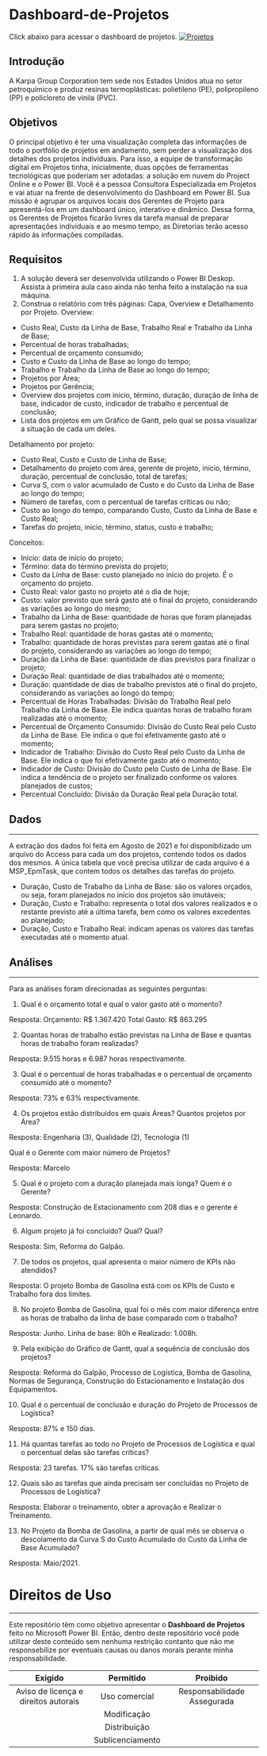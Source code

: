 # Dashboard-de-Projetos
Click abaixo para acessar o dashboard de projetos.
[![Projetos](https://i.imgur.com/RNH2BYa.png)](https://app.powerbi.com/view?r=eyJrIjoiZGM2NzMxZjEtMTFjOC00ZDI1LTk2YzgtNGU4MTBhOWE0MzFmIiwidCI6IjJlMDg2ODMxLTlkNTAtNDA4Zi04MWMzLTM5Zjc0OTZmYzNmNiJ9)

## Introdução
A Karpa Group Corporation tem sede nos Estados Unidos atua no setor petroquímico e produz resinas
termoplásticas: polietileno (PE), polipropileno (PP) e policloreto de vinila (PVC). 

## Objetivos
O principal objetivo é ter uma visualização completa das informações de todo o portfólio de projetos em andamento, sem perder a visualização dos detalhes dos projetos individuais. Para isso, a equipe de transformação digital em Projetos tinha, inicialmente, duas opções de ferramentas tecnológicas que poderiam ser adotadas: a solução em nuvem do Project Online e o Power BI.
Você é a pessoa Consultora Especializada em Projetos e vai atuar na frente de desenvolvimento do Dashboard em Power BI. Sua missão é agrupar os arquivos locais dos Gerentes de Projeto para apresentá-los em um dashboard único, interativo e dinâmico. Dessa forma, os Gerentes de Projetos ficarão livres da tarefa manual de preparar apresentações individuais e ao mesmo tempo, as Diretorias terão acesso rápido às informações compiladas.

## Requisitos
1. A solução deverá ser desenvolvida utilizando o Power BI Deskop. Assista à primeira aula caso ainda não tenha feito a instalação na sua máquina.
2. Construa o relatório com três páginas: Capa, Overview e Detalhamento por Projeto.
Overview:
- Custo Real, Custo da Linha de Base, Trabalho Real e Trabalho da Linha de Base;
- Percentual de horas trabalhadas;
- Percentual de orçamento consumido;
- Custo e Custo da Linha de Base ao longo do tempo;
- Trabalho e Trabalho da Linha de Base ao longo do tempo;
- Projetos por Área;
- Projetos por Gerência;
- Overview dos projetos com início, término, duração, duração de linha de base, indicador de custo, indicador de trabalho e percentual de conclusão;
- Lista dos projetos em um Gráfico de Gantt, pelo qual se possa visualizar a situação de cada um deles.

Detalhamento por projeto:

- Custo Real, Custo e Custo de Linha de Base;
- Detalhamento do projeto com área, gerente de projeto, início, término, duração, percentual de conclusão, total de tarefas;
- Curva S, com o valor acumulado de Custo e do Custo da Linha de Base ao longo do tempo;
- Número de tarefas, com o percentual de tarefas críticas ou não;
- Custo ao longo do tempo, comparando Custo, Custo da Linha de Base e Custo Real;
- Tarefas do projeto, início, término, status, custo e trabalho;

Conceitos:

- Início: data de início do projeto;
- Término: data do término prevista do projeto;
- Custo da Linha de Base: custo planejado no início do projeto. É o orçamento do projeto.
- Custo Real: valor gasto no projeto até o dia de hoje;
- Custo: valor previsto que será gasto até o final do projeto, considerando as variações ao longo do mesmo;
- Trabalho da Linha de Base: quantidade de horas que foram planejadas para serem gastas no projeto;
- Trabalho Real: quantidade de horas gastas até o momento;
- Trabalho: quantidade de horas previstas para serem gastas até o final do projeto, considerando as variações ao longo do tempo;
- Duração da Linha de Base: quantidade de dias previstos para finalizar o projeto;
- Duração Real: quantidade de dias trabalhados até o momento;
- Duração: quantidade de dias de trabalho previstos até o final do projeto, considerando as variações ao longo do tempo;
- Percentual de Horas Trabalhadas: Divisão do Trabalho Real pelo Trabalho da Linha de Base. Ele indica quantas horas de trabalho foram realizadas até o momento;
- Percentual de Orçamento Consumido: Divisão do Custo Real pelo Custo da Linha de Base. Ele indica o que foi efetivamente gasto até o momento;
- Indicador de Trabalho: Divisão do Custo Real pelo Custo da Linha de Base. Ele indica o que foi efetivamente gasto até o momento;
- Indicador de Custo: Divisão do Custo pelo Custo de Linha de Base. Ele indica a tendência de o projeto ser finalizado conforme os valores planejados de custos;
- Percentual Concluído: Divisão da Duração Real pela Duração total.

## Dados
***
A extração dos dados foi feita em Agosto de 2021 e foi disponibilizado um arquivo do Access para cada um dos projetos, contendo todos os dados dos mesmos. A única tabela que você precisa utilizar de cada arquivo é a MSP_EpmTask, que contem todos os detalhes das tarefas do projeto.
- Duração, Custo de Trabalho da Linha de Base: são os valores orçados, ou seja, foram planejados no início dos projetos são imutáveis;
- Duração, Custo e Trabalho: representa o total dos valores realizados e o restante previsto até a última tarefa, bem como os valores excedentes ao planejado;
- Duração, Custo e Trabalho Real: indicam apenas os valores das tarefas executadas até o momento atual.

## Análises
***
Para as análises foram direcionadas as seguintes perguntas:

1. Qual é o orçamento total e qual o valor gasto até o momento?

Resposta: 
Orçamento: R$ 1.367.420
Total Gasto: R$ 863.295

2. Quantas horas de trabalho estão previstas na Linha de Base e quantas horas de trabalho foram realizadas?

Resposta: 9.515 horas e 6.987 horas respectivamente.

3. Qual é o percentual de horas trabalhadas e o percentual de orçamento consumido até o momento? 

Resposta: 73% e 63% respectivamente.

4. Os projetos estão distribuídos em quais Áreas? Quantos projetos por Área?

Resposta: Engenharia (3), Qualidade (2), Tecnologia (1)

 Qual é o Gerente com maior número de Projetos?

Resposta: Marcelo

5. Qual é o projeto com a duração planejada mais longa?  Quem é o Gerente?

Resposta: Construção de Estacionamento com 208 dias e o gerente é Leonardo.

6. Algum projeto já foi concluído? Qual? Qual?

Resposta: Sim, Reforma do Galpão.

7. De todos os projetos, qual apresenta o maior número de KPIs não atendidos?

Resposta: O projeto Bomba de Gasolina está com os KPIs de Custo e Trabalho fora dos limites.

8. No projeto Bomba de Gasolina, qual foi o mês com maior diferença entre as horas de trabalho da linha de base comparado com o trabalho?

Resposta: Junho. Linha de base: 80h e Realizado: 1.008h.

9. Pela exibição do Gráfico de Gantt, qual a sequência de conclusão dos projetos? 

Resposta: Reforma do Galpão, Processo de Logística, Bomba de Gasolina, Normas de Segurança, Construção do Estacionamento e Instalação dos Equipamentos.

10. Qual é o percentual de conclusão e duração do Projeto de Processos de Logística? 

Resposta: 87% e 150 dias.

11. Há quantas tarefas ao todo no Projeto de Processos de Logística e qual o percentual delas são tarefas críticas? 

Resposta: 23 tarefas. 17% são tarefas críticas.

12. Quais são as tarefas que ainda precisam ser concluídas no Projeto de Processos de Logística? 

Resposta: Elaborar o treinamento, obter a aprovação e Realizar o Treinamento.

13. No Projeto da Bomba de Gasolina, a partir de qual mês se observa o descolamento da Curva S do Custo Acumulado do Custo da Linha de Base Acumulado?

Resposta: Maio/2021.

# Direitos de Uso
***
Este repositório têm como objetivo apresentar o **Dashboard de Projetos** feito no Microsoft Power BI. Então, dentro deste repositório você pode utilizar deste conteúdo sem nenhuma restrição contanto que não me responsebilize por eventuais causas ou danos morais perante minha responsabilidade.	

Exigido | Permitido | Proibido
:---: | :---: | :---:
Aviso de licença e direitos autorais | Uso comercial | Responsabilidade Assegurada
 || Modificação ||	
 || Distribuição ||	
 || Sublicenciamento || 




